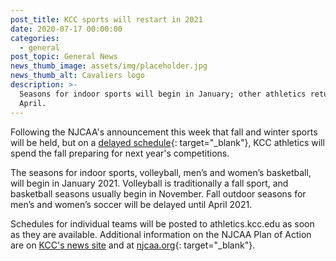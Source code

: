 ```yaml
---
post_title: KCC sports will restart in 2021
date: 2020-07-17 00:00:00
categories:
  - general
post_topic: General News
news_thumb_image: assets/img/placeholder.jpg
news_thumb_alt: Cavaliers logo
description: >-
  Seasons for indoor sports will begin in January; other athletics return in
  April.
---
```


Following the NJCAA's announcement this week that fall and winter sports will be held, but on a [delayed schedule](https://d2o2figo6ddd0g.cloudfront.net/h/u/dk9lnct08xxptv/NJCAA_Updated_Plan_of_Action.pdf){: target="_blank"}, KCC athletics will spend the fall preparing for next year's competitions.

The seasons for indoor sports, volleyball, men’s and women’s basketball, will begin in January 2021. Volleyball is traditionally a fall sport, and basketball seasons usually begin in November. Fall outdoor seasons for men’s and women’s soccer will be delayed until April 2021.

Schedules for individual teams will be posted to athletics.kcc.edu as soon as they are available. Additional information on the NJCAA Plan of Action are on [KCC's news site](https://news.kcc.edu/2020/07/14/kcc-sports-will-restart-in-2021.html) and at [njcaa.org](https://www.njcaa.org/general/2019-20/releases/20200713l9o7t8){: target="_blank"}.&nbsp;
